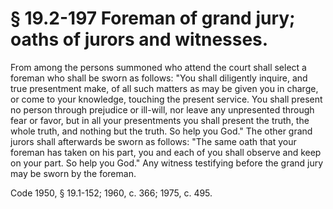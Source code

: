 # § 19.2-197 Foreman of grand jury; oaths of jurors and witnesses.

<p>From among the persons summoned who attend the court shall select a foreman who shall be sworn as follows: "You shall diligently inquire, and true presentment make, of all such matters as may be given you in charge, or come to your knowledge, touching the present service. You shall present no person through prejudice or ill-will, nor leave any unpresented through fear or favor, but in all your presentments you shall present the truth, the whole truth, and nothing but the truth. So help you God." The other grand jurors shall afterwards be sworn as follows: "The same oath that your foreman has taken on his part, you and each of you shall observe and keep on your part. So help you God." Any witness testifying before the grand jury may be sworn by the foreman.</p><p>Code 1950, § 19.1-152; 1960, c. 366; 1975, c. 495.</p>
